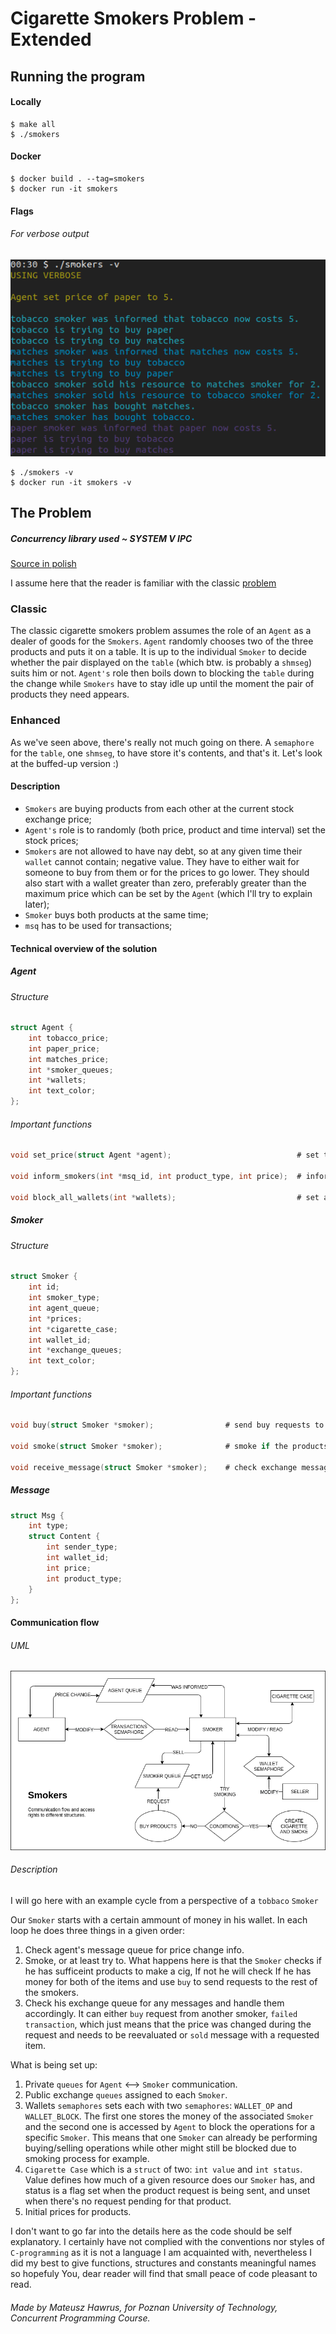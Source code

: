 # Cigarette Smokers Problem - Extended

## Running the program
#### Locally
```
$ make all
$ ./smokers
```
#### Docker
```
$ docker build . --tag=smokers
$ docker run -it smokers
```
#### Flags
###### For verbose output
![alt text](verbose.png)
```
$ ./smokers -v
$ docker run -it smokers -v
```

## The Problem

##### Concurrency library used ~ SYSTEM V IPC

[Source in polish](http://www.cs.put.poznan.pl/dwawrzyniak/PW/projekty.html#pieciu-kucharzy)

I assume here that the reader is familiar with the classic [problem](https://en.wikipedia.org/wiki/Cigarette_smokers_problem)
### Classic
The classic cigarette smokers problem assumes the role of an `Agent` as a dealer of goods for the `Smokers`.
`Agent` randomly chooses two of the three products and puts it on a table. It is up to the individual `Smoker`
to decide whether the pair displayed on the `table` (which btw. is probably a `shmseg`) suits him or not.
`Agent's` role then boils down to blocking the `table` during the change while `Smokers` have to stay idle
up until the moment the pair of products they need appears.
### Enhanced
As we've seen above, there's really not much going on there. A `semaphore` for the `table`, one `shmseg`,
to have store it's contents, and that's it. Let's look at the buffed-up version :)

#### Description
 - `Smokers` are buying products from each other at the current stock exchange price;
 - `Agent's` role is to randomly (both price, product and time interval) set the stock prices;
 - `Smokers` are not allowed to have nay debt, so at any given time their `wallet` cannot contain;
 negative value. They have to either wait for someone to buy from them or for the prices to go lower.
 They should also start with a wallet greater than zero, preferably greater than the maximum price
 which can be set by the `Agent` (which I'll try to explain later);
 - `Smoker` buys both products at the same time;
 - `msq` has to be used for transactions;

#### Technical overview of the solution

##### Agent
###### Structure
```c
struct Agent {
    int tobacco_price;
    int paper_price;
    int matches_price;
    int *smoker_queues;
    int *wallets;
    int text_color;
};
```
###### Important functions
```c
void set_price(struct Agent *agent);                            # set the randomized price for randomized product

void inform_smokers(int *msq_id, int product_type, int price);  # inform every smoker and make sure they've been informed

void block_all_wallets(int *wallets);                           # set a semaphore untill every smoker has been informed about the price change
```
##### Smoker
###### Structure
```c
struct Smoker {
    int id;
    int smoker_type;
    int agent_queue;
    int *prices;
    int *cigarette_case;
    int wallet_id;
    int *exchange_queues;
    int text_color;
};
```
###### Important functions
```c
void buy(struct Smoker *smoker);                # send buy requests to the respective smokers
    
void smoke(struct Smoker *smoker);              # smoke if the products needed to make a cig are in the cig case

void receive_message(struct Smoker *smoker);    # check exchange message queue for any messages - no priority, just pop
```
##### Message
```c
struct Msg {
    int type;
    struct Content {
        int sender_type;
        int wallet_id;
        int price;
        int product_type;
    }
};
```
#### Communication flow
###### UML
![alt text](UML.png)
###### Description
I will go here with an example cycle from a perspective of a `tobbaco` `Smoker`

Our `Smoker` starts with a certain ammount of money in his wallet. In each loop he does three things in a 
given order:
1. Check agent's message queue for price change info.
2. Smoke, or at least try to. What happens here is that the `Smoker` checks if he has sufficeint products
to make a cig, If not he will check If he has money for both of the items and use `buy` to send requests to
the rest of the smokers.
3. Check his exchange queue for any messages and handle them accordingly. It can either `buy` request from
another smoker, `failed transaction`, which just means that the price was changed during the request and needs 
to be reevaluated or `sold` message with a requested item.

What is being set up:
1. Private `queues` for `Agent` <--> `Smoker` communication.
2. Public exchange `queues` assigned to each `Smoker`.
3. Wallets `semaphores` sets each with two `semaphores`: `WALLET_OP` and  `WALLET_BLOCK`. The first one
stores the money of the associated `Smoker` and the second one is accessed by `Agent` to block the operations
for a specific `Smoker`. This means that one `Smoker` can already be performing buying/selling operations
while other might still be blocked due to smoking process for example.
4. `Cigarette Case` which is a `struct` of two: `int value` and `int status`. Value defines how much of a given
resource does our `Smoker` has, and status is a flag set when the product request is being sent, and unset when
there's no request pending for that product.
5. Initial prices for products.

I don't want to go far into the details here as the code should be self explanatory. I certainly have 
not complied with the conventions nor styles of `C-programming` as it is not a language I am acquainted with, 
nevertheless I did my best to give functions, structures and constants meaningful names so hopefuly You, dear 
reader will find that small peace of code pleasant to read.

###### *Made by Mateusz Hawrus, for Poznan University of Technology, Concurrent Programming Course.*
